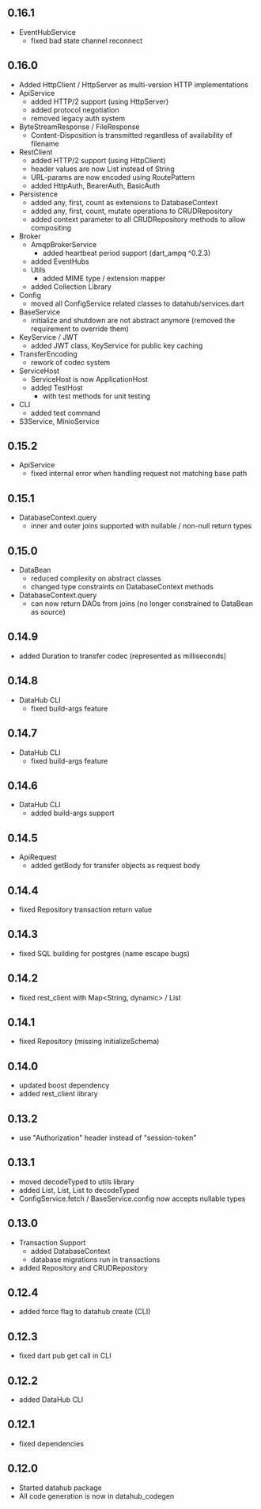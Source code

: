 ## 0.16.1
- EventHubService
  - fixed bad state channel reconnect

## 0.16.0
- Added HttpClient / HttpServer as multi-version HTTP implementations
- ApiService
  - added HTTP/2 support (using HttpServer)
  - added protocol negotiation
  - removed legacy auth system
- ByteStreamResponse / FileResponse
  - Content-Disposition is transmitted regardless of availability of filename
- RestClient
  - added HTTP/2 support (using HttpClient)
  - header values are now List<String> instead of String
  - URL-params are now encoded using RoutePattern
  - added HttpAuth, BearerAuth, BasicAuth
- Persistence
  - added any, first, count as extensions to DatabaseContext
  - added any, first, count, mutate operations to CRUDRepository
  - added context parameter to all CRUDRepository methods to allow compositing
- Broker
  - AmqpBrokerService
    - added heartbeat period support (dart_ampq ^0.2.3)
  - added EventHubs
  - Utils
    - added MIME type / extension mapper
  - added Collection Library
- Config
  - moved all ConfigService related classes to datahub/services.dart
- BaseService
  - initialize and shutdown are not abstract anymore
    (removed the requirement to override them)
- KeyService / JWT
  - added JWT class, KeyService for public key caching
- TransferEncoding
  - rework of codec system
- ServiceHost
  - ServiceHost is now ApplicationHost
  - added TestHost
    - with test methods for unit testing
- CLI
  - added test command
- S3Service, MinioService

## 0.15.2
- ApiService
  - fixed internal error when handling request not matching base path

## 0.15.1
- DatabaseContext.query
  - inner and outer joins supported with nullable / non-null return types

## 0.15.0
- DataBean
  - reduced complexity on abstract classes
  - changed type constraints on DatabaseContext methods
- DatabaseContext.query
  - can now return DAOs from joins (no longer constrained to DataBean as source)

## 0.14.9
- added Duration to transfer codec (represented as milliseconds)

## 0.14.8
- DataHub CLI
  - fixed build-args feature

## 0.14.7
- DataHub CLI
  - fixed build-args feature

## 0.14.6
- DataHub CLI
  - added build-args support

## 0.14.5
- ApiRequest
  - added getBody for transfer objects as request body

## 0.14.4
- fixed Repository transaction return value

## 0.14.3
- fixed SQL building for postgres (name escape bugs)

## 0.14.2
- fixed rest_client with Map<String, dynamic> / List

## 0.14.1
- fixed Repository (missing initializeSchema)

## 0.14.0
- updated boost dependency
- added rest_client library

## 0.13.2
- use "Authorization" header instead of "session-token"

## 0.13.1
- moved decodeTyped to utils library
- added List<String>, List<int>, List<double> to decodeTyped
- ConfigService.fetch / BaseService.config now accepts nullable types

## 0.13.0
- Transaction Support
  - added DatabaseContext
  - database migrations run in transactions
- added Repository and CRUDRepository

## 0.12.4
- added force flag to datahub create (CLI)

## 0.12.3
- fixed dart pub get call in CLI

## 0.12.2
- added DataHub CLI

## 0.12.1
- fixed dependencies

## 0.12.0
- Started datahub package
- All code generation is now in datahub_codegen